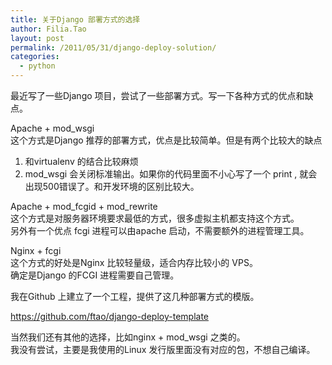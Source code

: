 ```yaml
---
title: 关于Django 部署方式的选择
author: Filia.Tao
layout: post
permalink: /2011/05/31/django-deploy-solution/
categories:
  - python
---
```

最近写了一些Django 项目，尝试了一些部署方式。写一下各种方式的优点和缺点。　

Apache + mod_wsgi  
这个方式是Django 推荐的部署方式，优点是比较简单。但是有两个比较大的缺点  
1. 和virtualenv 的结合比较麻烦  
2. mod_wsgi 会关闭标准输出。如果你的代码里面不小心写了一个 print , 就会出现500错误了。和开发环境的区别比较大。

Apache + mod\_fcgid + mod\_rewrite  
这个方式是对服务器环境要求最低的方式，很多虚拟主机都支持这个方式。  
另外有一个优点 fcgi 进程可以由apache 启动，不需要额外的进程管理工具。

Nginx + fcgi  
这个方式的好处是Nginx 比较轻量级，适合内存比较小的 VPS。  
确定是Django 的FCGI 进程需要自己管理。　　

我在Github 上建立了一个工程，提供了这几种部署方式的模版。

[https://github.com/ftao/django-deploy-template  
][1]

当然我们还有其他的选择，比如nginx + mod_wsgi 之类的。  
我没有尝试，主要是我使用的Linux 发行版里面没有对应的包，不想自己编译。

 [1]: https://github.com/ftao/django-deploy-template
